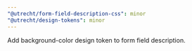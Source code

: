 ```yaml
---
"@utrecht/form-field-description-css": minor
"@utrecht/design-tokens": minor
---
```


Add background-color design token to form field description.
